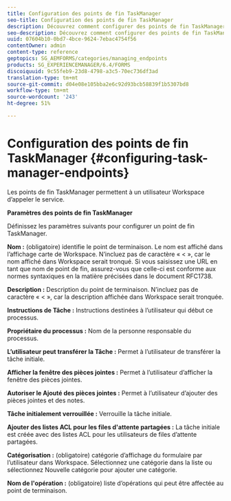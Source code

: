 ```yaml
---
title: Configuration des points de fin TaskManager
seo-title: Configuration des points de fin TaskManager
description: Découvrez comment configurer des points de fin TaskManager.
seo-description: Découvrez comment configurer des points de fin TaskManager.
uuid: 07604b10-0bd7-4bce-9624-7ebac4754f56
contentOwner: admin
content-type: reference
geptopics: SG_AEMFORMS/categories/managing_endpoints
products: SG_EXPERIENCEMANAGER/6.4/FORMS
discoiquuid: 9c55feb9-23d8-4798-a3c5-70ec736df3ad
translation-type: tm+mt
source-git-commit: d04e08e105bba2e6c92d93bcb58839f1b5307bd8
workflow-type: tm+mt
source-wordcount: '243'
ht-degree: 51%

---
```



# Configuration des points de fin TaskManager {#configuring-task-manager-endpoints}

Les points de fin TaskManager permettent à un utilisateur Workspace d’appeler le service.

**Paramètres des points de fin TaskManager**

Définissez les paramètres suivants pour configurer un point de fin TaskManager.

**Nom :** (obligatoire) identifie le point de terminaison. Le nom est affiché dans l’affichage carte de Workspace. N’incluez pas de caractère « &lt; », car le nom affiché dans Workspace serait tronqué. Si vous saisissez une URL en tant que nom de point de fin, assurez-vous que celle-ci est conforme aux normes syntaxiques en la matière précisées dans le document RFC1738.

**Description :** Description du point de terminaison. N’incluez pas de caractère « &lt; », car la description affichée dans Workspace serait tronquée.

**Instructions de Tâche :** Instructions destinées à l’utilisateur qui début ce processus.

**Propriétaire du processus :** Nom de la personne responsable du processus.

**L’utilisateur peut transférer la Tâche :** Permet à l’utilisateur de transférer la tâche initiale.

**Afficher la fenêtre des pièces jointes :** Permet à l’utilisateur d’afficher la fenêtre des pièces jointes.

**Autoriser le Ajouté des pièces jointes :** Permet à l’utilisateur d’ajouter des pièces jointes et des notes.

**Tâche initialement verrouillée :** Verrouille la tâche initiale.

**Ajouter des listes ACL pour les files d&#39;attente partagées :** La tâche initiale est créée avec des listes ACL pour les utilisateurs de files d’attente partagées.

**Catégorisation :** (obligatoire) catégorie d’affichage du formulaire par l’utilisateur dans Workspace. Sélectionnez une catégorie dans la liste ou sélectionnez Nouvelle catégorie pour ajouter une catégorie.

**Nom de l&#39;opération :** (obligatoire) liste d’opérations qui peut être affectée au point de terminaison.
